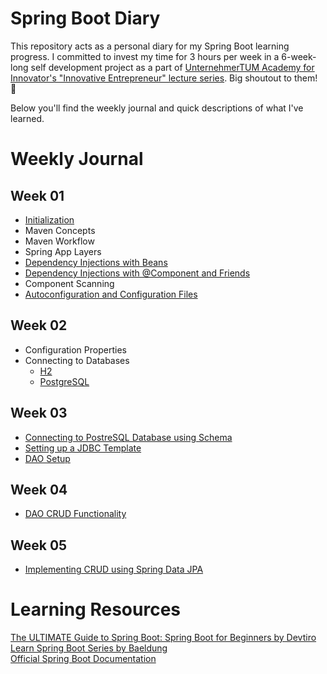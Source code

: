 # Spring Boot Diary

This repository acts as a personal diary for my Spring Boot learning progress. I committed to invest my time for 3 hours per week in a 6-week-long self development project as a part of [UnternehmerTUM Academy for Innovator's "Innovative Entrepreneur" lecture series](https://academy.unternehmertum.de/programs/innovative-entrepreneurs?utm_source=Online+Marketing&utm_medium=TUM+ONLINE+&utm_campaign=WS+2022). Big shoutout to them! 🙌

Below you'll find the weekly journal and quick descriptions of what I've learned.

# Weekly Journal

## Week 01

- [Initialization](/first-app)
- Maven Concepts
- Maven Workflow
- Spring App Layers
- [Dependency Injections with Beans](/colours-with-beans)
- [Dependency Injections with @Component and Friends](/colours-with-component-and-friends)
- Component Scanning
- [Autoconfiguration and Configuration Files](/starter)

## Week 02

- Configuration Properties
- Connecting to Databases
  - [H2](/database)
  - [PostgreSQL](/database-postgres)

## Week 03

- [Connecting to PostreSQL Database using Schema](/database-schema)
- [Setting up a JDBC Template](/database-jdbc)
- [DAO Setup](/dao-setup)

## Week 04

- [DAO CRUD Functionality](/dao-crud)

## Week 05

- [Implementing CRUD using Spring Data JPA](/dao-with-jpa)

# Learning Resources

[The ULTIMATE Guide to Spring Boot: Spring Boot for Beginners by Devtiro](https://www.youtube.com/watch?v=Nv2DERaMx-4&list=PL7tSy-sm2RqJED0Jq-ZsPMD-_wVA0m828&index=5)<br>
[Learn Spring Boot Series by Baeldung](https://www.baeldung.com/spring-boot)<br>
[Official Spring Boot Documentation](https://spring.io/projects/spring-boot)

